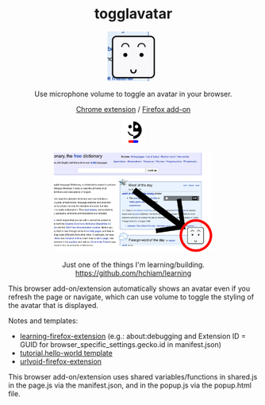<div align="center">

# togglavatar

<img src="talking.gif" alt="talking" height="100">

Use microphone volume to toggle an avatar in your browser.

[Chrome extension](https://chromewebstore.google.com/detail/togglavatar/cajmjacgimaodainnbocljkhkoinjgcb) / [Firefox add-on](https://addons.mozilla.org/firefox/addon/togglavatar)

![icon](icon.png)

<a href="https://www.youtube.com/watch?v=PZaKMlUUS_E">
    <img src="demo.png" alt="demo https://www.youtube.com/watch?v=PZaKMlUUS_E" height="200">
</a>

Just one of the things I'm learning/building. https://github.com/hchiam/learning

</div>

This browser add-on/extension automatically shows an avatar even if you refresh the page or navigate, which can use volume to toggle the styling of the avatar that is displayed.

Notes and templates:
- [learning-firefox-extension](https://github.com/hchiam/learning-firefox-extension) (e.g.: about:debugging and Extension ID = GUID for browser_specific_settings.gecko.id in manifest.json)
- [tutorial.hello-world template](https://github.com/GoogleChrome/chrome-extensions-samples/tree/dc2174377a6542895cbcb7f636f85e5d3d156be8/functional-samples/tutorial.hello-world)
- [urlvoid-firefox-extension](https://github.com/hchiam/urlvoid-firefox-extension)

This browser add-on/extension uses shared variables/functions in shared.js in the page.js via the manifest.json, and in the popup.js via the popup.html file.
